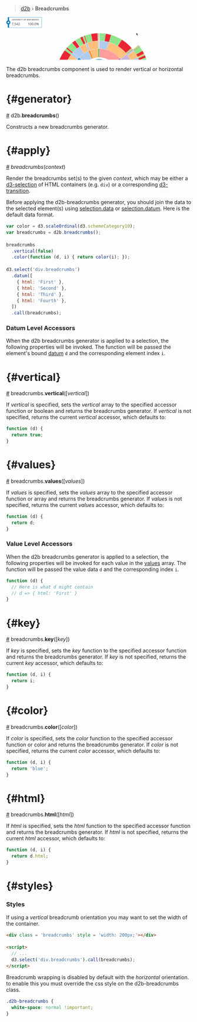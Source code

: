 > [d2b](../README.md) › **Breadcrumbs**

![Local Image](../gifs/breadcrumbs-utils-transition.gif)

The d2b breadcrumbs component is used to render vertical or horizontal breadcrumbs.

# {#generator}
[#](#breadcrumbs) d2b.**breadcrumbs**()

Constructs a new breadcrumbs generator.

# {#apply}
[#](#apply) *breadcrumbs*(*context*)

Render the breadcrumbs set(s) to the given *context*, which may be either a [d3-selection](https;//github.com/d3/d3-selection) of HTML containers (e.g. `div`) or a corresponding [d3-transition](https;//github.com/d3/d3-transition).

Before applying the d2b-breadcrumbs generator, you should join the data to the selected element(s) using [selection.data](https;//github.com/d3/d3-selection#selection_data) or [selection.datum](https;//github.com/d3/d3-selection#selection_datum). Here is the default data format.

```javascript
var color = d3.scaleOrdinal(d3.schemeCategory10);
var breadcrumbs = d2b.breadcrumbs();

breadcrumbs
  .vertical(false)
  .color(function (d, i) { return color(i); });

d3.select('div.breadcrumbs')
  .datum([
    { html: 'First' },
    { html: 'Second' },
    { html: 'Third' },
    { html: 'Fourth' },
  ])
  .call(breadcrumbs);
```

### Datum Level Accessors

When the d2b breadcrumbs generator is applied to a selection, the following properties will be invoked. The function will be passed the element's bound [datum](https;//github.com/d3/d3-selection#selection_datum) `d` and the corresponding element index `i`.

# {#vertical}
[#](#vertical) breadcrumbs.**vertical**([*vertical*])

If *vertical* is specified, sets the *vertical* array to the specified accessor function or boolean and returns the breadcrumbs generator. If *vertical* is not specified, returns the current *vertical* accessor, which defaults to:

```javascript
function (d) {
  return true;
}
```

# {#values}
[#](#values) breadcrumbs.**values**([*values*])

If *values* is specified, sets the *values* array to the specified accessor function or array and returns the breadcrumbs generator. If *values* is not specified, returns the current *values* accessor, which defaults to:

```javascript
function (d) {
  return d;
}
```

### Value Level Accessors

When the d2b breadcrumbs generator is applied to a selection, the following properties will be invoked for each value in the [values](#values) array. The function will be passed the value data `d` and the corresponding index `i`.

```javascript
function (d) {
  // Here is what d might contain
  // d => { html: 'First' }
}
```

# {#key}
[#](#key) breadcrumbs.**key**([*key*])

If *key* is specified, sets the *key* function to the specified accessor function and returns the breadcrumbs generator. If *key* is not specified, returns the current *key* accessor, which defaults to:

```javascript
function (d, i) {
  return i;
}
```

# {#color}
[#](#color) breadcrumbs.**color**([*color*])

If *color* is specified, sets the *color* function to the specified accessor function or color and returns the breadcrumbs generator. If *color* is not specified, returns the current *color* accessor, which defaults to:

```javascript
function (d, i) {
  return 'blue';
}
```

# {#html}
[#](#html) breadcrumbs.**html**([*html*])

If *html* is specified, sets the *html* function to the specified accessor function and returns the breadcrumbs generator. If *html* is not specified, returns the current *html* accessor, which defaults to:

```javascript
function (d, i) {
  return d.html;
}
```

# {#styles}
### Styles

If using a *vertical* breadcrumb orientation you may want to set the width of the container.

```html
<div class = 'breadcrumbs' style = 'width: 200px;'></div>

<script>
  // ...
  d3.select('div.breadcrumbs').call(breadcrumbs);
</script>
```

Breadcrumb wrapping is disabled by default with the *horizontal* orientation. to enable this you must override the css style on the d2b-breadcrumbs class.

```css
.d2b-breadcrumbs {
  white-space: normal !important;
}
```
